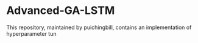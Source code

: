 # Advanced-GA-LSTM
This repository, maintained by puichingbill, contains an implementation of hyperparameter tun